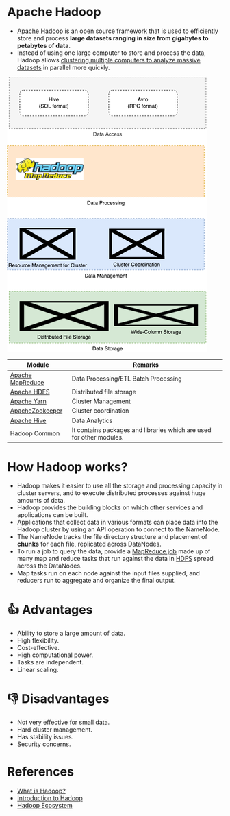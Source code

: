 # Apache Hadoop
- [Apache Hadoop](https://hadoop.apache.org/) is an open source framework that is used to efficiently store and process **large datasets ranging in size from gigabytes to petabytes of data**. 
- Instead of using one large computer to store and process the data, Hadoop allows [clustering multiple computers to analyze massive datasets](../../7_PropertiesDistributedSystem/Scalability/ServersCluster.md) in parallel more quickly.

![img.png](HadoopStack.drawio.png)

| Module                                                                     | Remarks                                                              |
|----------------------------------------------------------------------------|----------------------------------------------------------------------|
| [Apache MapReduce](../ETLServices/BatchProcessing/ApacheMapReduce.md)      | Data Processing/ETL Batch Processing                                 |
| [Apache HDFS](../../11_FileStorageServicesHDFS/ApacheHDFS.md)              | Distributed file storage                                             |
| [Apache Yarn](../../9_ContainerOrchestrationServices/ApacheYarn.md)        | Cluster Management                                                   |
| [ApacheZookeeper](../../10_ClusterCoordinationServices/ApacheZookeeper.md) | Cluster coordination                                                 |
| [Apache Hive](../DataAnalytics/ApacheHive.md)                              | Data Analytics                                                       |
| Hadoop Common                                                              | It contains packages and libraries which are used for other modules. |

# How Hadoop works?
- Hadoop makes it easier to use all the storage and processing capacity in cluster servers, and to execute distributed processes against huge amounts of data. 
- Hadoop provides the building blocks on which other services and applications can be built.
- Applications that collect data in various formats can place data into the Hadoop cluster by using an API operation to connect to the NameNode. 
- The NameNode tracks the file directory structure and placement of **chunks** for each file, replicated across DataNodes. 
- To run a job to query the data, provide a [MapReduce job](../ETLServices/BatchProcessing/ApacheMapReduce.md) made up of many map and reduce tasks that run against the data in [HDFS](../../11_FileStorageServicesHDFS/ApacheHDFS.md) spread across the DataNodes.
- Map tasks run on each node against the input files supplied, and reducers run to aggregate and organize the final output.

# :thumbsup: Advantages
- Ability to store a large amount of data. 
- High flexibility.
- Cost-effective.
- High computational power.
- Tasks are independent.
- Linear scaling.

# :thumbsdown: Disadvantages
- Not very effective for small data.
- Hard cluster management.
- Has stability issues.
- Security concerns.

# References
- [What is Hadoop?](https://aws.amazon.com/emr/details/hadoop/what-is-hadoop/)
- [Introduction to Hadoop](https://www.geeksforgeeks.org/hadoop-an-introduction/)
- [Hadoop Ecosystem](https://www.geeksforgeeks.org/hadoop-ecosystem/)